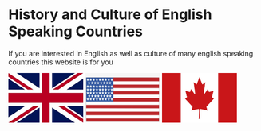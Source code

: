 <h1>History and Culture of English Speaking Countries </h1>
<p>If you are interested in English  as well as culture of many english speaking countries this website is for you </p>
<img src='images/UK.jpg' alt='Flag of the United Kingdom' width="150" height="100" >
<img src='images/USA.jpg' alt='Flag of the United States of America' width="150" height="100" >
<img src='images/canada.jpg' alt='Flag of Canada' width="150" height="100" >
